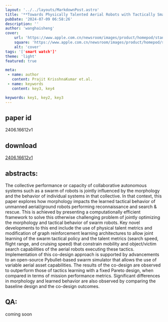 ```yaml
---
layout: '../../layouts/MarkdownPost.astro'
title: '**Towards Physically Talented Aerial Robots with Tactically Smart Swarm Behavior thereof: An Efficient Co-design Approach**'
pubDate: '2024-07-09 06:58:26'
description: ''
author: 'wanghaisheng'
cover:
    url: 'https://www.apple.com.cn/newsroom/images/product/homepod/standard/Apple-HomePod-hero-230118_big.jpg.large_2x.jpg'
    square: 'https://www.apple.com.cn/newsroom/images/product/homepod/standard/Apple-HomePod-hero-230118_big.jpg.large_2x.jpg'
    alt: 'cover'
tags: '['smart watch']' 
theme: 'light'
featured: true

meta:
 - name: author
   content: Prajit KrisshnaKumar et.al.
 - name: keywords
   content: key3, key4

keywords: key1, key2, key3
---
```


## paper id
2406.16612v1
## download
[2406.16612v1](http://arxiv.org/abs/2406.16612v1)
## abstracts:
The collective performance or capacity of collaborative autonomous systems such as a swarm of robots is jointly influenced by the morphology and the behavior of individual systems in that collective. In that context, this paper explores how morphology impacts the learned tactical behavior of unmanned aerial/ground robots performing reconnaissance and search & rescue. This is achieved by presenting a computationally efficient framework to solve this otherwise challenging problem of jointly optimizing the morphology and tactical behavior of swarm robots. Key novel developments to this end include the use of physical talent metrics and modification of graph reinforcement learning architectures to allow joint learning of the swarm tactical policy and the talent metrics (search speed, flight range, and cruising speed) that constrain mobility and object/victim search capabilities of the aerial robots executing these tactics. Implementation of this co-design approach is supported by advancements to an open-source Pybullet-based swarm simulator that allows the use of variable aerial asset capabilities. The results of the co-design are observed to outperform those of tactics learning with a fixed Pareto design, when compared in terms of mission performance metrics. Significant differences in morphology and learned behavior are also observed by comparing the baseline design and the co-design outcomes.
## QA:
coming soon
